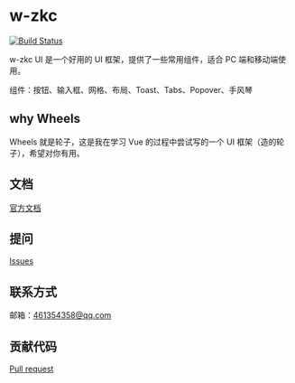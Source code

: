 # w-zkc

[![Build Status](https://travis-ci.org/travis-ci/travis-web.svg?branch=master)](https://travis-ci.org/travis-ci/travis-web)

w-zkc UI 是一个好用的 UI 框架，提供了一些常用组件，适合 PC 端和移动端使用。

组件：按钮、输入框、网格、布局、Toast、Tabs、Popover、手风琴

## why Wheels

Wheels 就是轮子，这是我在学习 Vue 的过程中尝试写的一个 UI 框架（造的轮子），希望对你有用。

## 文档

[官方文档](https://keyingfu0.github.io/w-zkc/)

## 提问

[Issues](https://github.com/keyingfu0/w-zkc/issues)

## 联系方式

邮箱：461354358@qq.com

## 贡献代码

[Pull request](https://github.com/keyingfu0/w-zkc/pulls)
